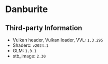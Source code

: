 # Danburite

## Third-party Information
- Vulkan header, Vulkan loader, VVL: `1.3.295`
- Shaderc: `v2024.1`
- GLM: `1.0.1`
- stb_image: `2.30`
